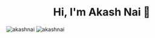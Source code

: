 <h1 align="center">Hi, I'm Akash Nai</a> 👋</h1>


<p><img align="center" src="https://github-readme-stats.vercel.app/api?username=akashnai&show_icons=true&locale=en" alt="akashnai" />
<img align="center" src="https://github-readme-streak-stats.herokuapp.com/?user=akashnai&" alt="akashnai" /></p>
